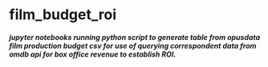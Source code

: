 # film_budget_roi

<h5>jupyter notebooks running python script to generate table from opusdata film production budget csv for use of querying correspondent data from omdb api for box office revenue to establish ROI.</h5>
